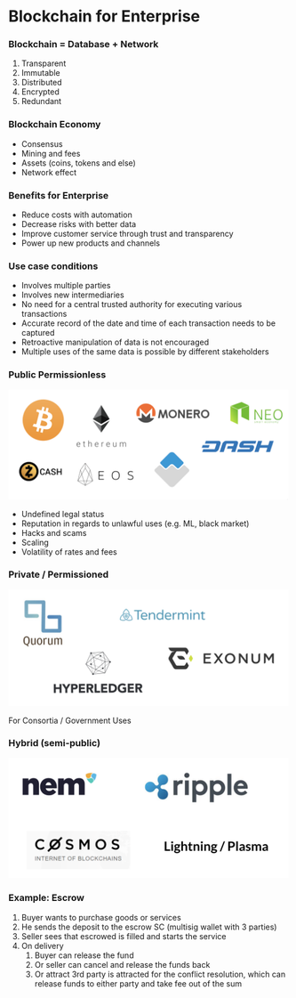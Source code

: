 # Blockchain for Enterprise

### Blockchain = Database + Network

1. Transparent
2. Immutable
3. Distributed
4. Encrypted
5. Redundant

### Blockchain Economy

* Consensus
* Mining and fees
* Assets \(coins, tokens and else\)
* Network effect

### Benefits for Enterprise

* Reduce costs with automation
* Decrease risks with better data
* Improve customer service through trust and transparency
* Power up new products and channels

### Use case conditions

* Involves multiple parties
* Involves new intermediaries
* No need for a central trusted authority for executing various transactions
* Accurate record of the date and time of each transaction needs to be captured
* Retroactive manipulation of data is not encouraged
* Multiple uses of the same data is possible by different stakeholders

### Public Permissionless

![](../../.gitbook/assets/image.png)

* Undefined legal status
* Reputation in regards to unlawful uses  \(e.g. ML, black market\)
* Hacks and scams
* Scaling
* Volatility of rates and fees

### **Private / Permissioned**

![](../../.gitbook/assets/image%20%2823%29.png)

For Consortia / Government Uses

### Hybrid \(semi-public\)

![](../../.gitbook/assets/image%20%281%29.png)

### Example: Escrow

1. Buyer wants to purchase goods or services
2. He sends the deposit to the escrow SC \(multisig wallet with 3 parties\)
3. Seller sees that escrowed is filled and starts the service
4. On delivery
   1. Buyer can release the fund
   2. Or seller can cancel and release the funds back
   3. Or attract 3rd party is attracted for the conflict resolution, which can release funds to either party and take fee out of the sum

